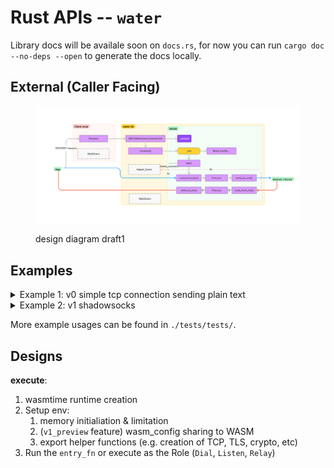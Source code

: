 # Rust APIs -- `water`

Library docs will be availale soon on `docs.rs`, for now you can run `cargo doc --no-deps --open` to generate the docs locally.

## External (Caller Facing)

<figure><img src="../../.github/assets/water_rust_lib_draft1.png" alt=""><figcaption><p>design diagram draft1</p></figcaption></figure>

## Examples

<details>

<summary>Example 1: v0 simple tcp connection sending plain text</summary>

```rust
// Some config.json file with the following configs
// 	{
// 		"remote_address": "127.0.0.1",
// 		"remote_port": 8080,
// 		"local_address": "127.0.0.1",
// 		"local_port": 8088
// 	}
    
// construct the config
let conf = config::WATERConfig::init(
    String::from("./test_wasm/plain.wasm"),
    String::from("_water_worker"),
    String::from("above_config.json"),
    config::WaterBinType::Dial,
    true,
)
.unwrap();

// creating the WATER client
let mut water_client = runtime::client::WATERClient::new(conf).unwrap();

// connecting to the remote_address:remote_port
water_client.connect().unwrap();

// setup the cancel pipe for exiting
water_client.cancel_with().unwrap();

// run the worker in WATM which is running in a separate thread
let handle_water = water_client.run_worker().unwrap();

let test_message = b"hello";

// sending to the remote end with the packaging logic (here is plain, depends on the WATM)
water_client.write(test_message).unwrap();

// reading from the remote end with the unpackaging logic (here is plain, depends on the WATM)
let mut buf = vec![0; 32];
let res = water_client.read(&mut buf);

// close the connection
water_client.cancel().unwrap();

// clean things up and wait for the thread to join
drop(file);
dir.close()?;
handle.join().unwrap();
match handle_water.join().unwrap() {
    Ok(_) => {}
    Err(e) => {
        eprintln!("Running _water_worker ERROR: {}", e);
        return Err(Box::new(Error::new(
            ErrorKind::Other,
            "Failed to join _water_worker thread",
        )));
    }
};
```
</details>

<details>

<summary>Example 2: v1 shadowsocks</summary>

```rust
// first setup the official shadowsocks_server end on port 8088
const SERVER_ADDR: &str = "127.0.0.1:8088";
const LOCAL_ADDR: &str = "127.0.0.1:8081";

// have the shared password
const PASSWORD: &str = "WATERisAwesome!23";

// using CHACHA20 as the cipher method
const METHOD: CipherKind = CipherKind::CHACHA20_POLY1305;

let svr = Socks5TestServer::new(SERVER_ADDR, LOCAL_ADDR, PASSWORD, METHOD, false);
svr.run().await;

// Some config.json file with the following configs
// {
//     "remote_address": "127.0.0.1",
//     "remote_port": 8088,
//     "local_address": "127.0.0.1",
//     "local_port": 8080,
//     "password": "WATERisAwesome!23",
//     "bypass": false
// }

// construct the config
let conf = config::WATERConfig::init(
    String::from("./test_wasm/ss_client_wasm.wasm"),
    String::from("v1_listen"),
    String::from("above_config.json"),
    // Runner type is currently for the relay implementation for v1
    config::WaterBinType::Runner,
    true,
)
.unwrap();

// creating the WATER client
let mut water_client = runtime::client::WATERClient::new(conf).unwrap();

// spawn a thread to run the Shadowsocks client WATM
thread::spawn(move || {
    water_client.execute().unwrap();
});

// creating the SocketAddr for ss_client
let wasm_ss_client_addr = SocketAddr::new("127.0.0.1".parse().unwrap(), 8080);

// Give some time for the WASM client to start
thread::sleep(Duration::from_millis(100));

// test the Shadowsocks client WATM
let mut c = Socks5TcpClient::connect(
    Address::DomainNameAddress("detectportal.firefox.com".to_owned(), 80),
    wasm_ss_client_addr,
)
.await
.unwrap();

let req = b"GET /success.txt HTTP/1.0\r\nHost: detectportal.firefox.com\r\nAccept: */*\r\n\r\n";
c.write_all(req).await.unwrap();
c.flush().await.unwrap();

let mut r = BufReader::new(c);

let mut buf = Vec::new();
r.read_until(b'\n', &mut buf).await.unwrap();

let http_status = b"HTTP/1.0 200 OK\r\n";
assert!(buf.starts_with(http_status));
```
</details>

More example usages can be found in `./tests/tests/`.

## Designs
**execute**: 
1. wasmtime runtime creation
2. Setup env:
    1. memory initialiation & limitation
    2. (`v1_preview` feature) wasm_config sharing to WASM
    3. export helper functions (e.g. creation of TCP, TLS, crypto, etc)
3. Run the `entry_fn` or execute as the Role (`Dial`, `Listen`, `Relay`)
